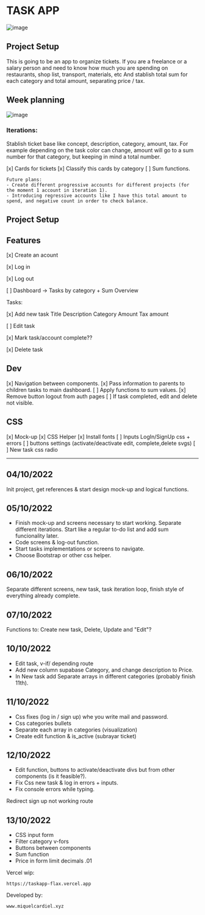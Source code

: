 # TASK APP

![image](https://user-images.githubusercontent.com/78476635/193900501-c040fd1c-0d9c-4a91-bfe5-e8c9d8283f5d.png)

## Project Setup

This is going to be an app to organize tickets. If you are a freelance or a salary person and need to know how much you are spending on restaurants, shop list, transport, materials, etc And stablish total sum for each category and total amount, separating price / tax.

## Week planning

![image](https://user-images.githubusercontent.com/78476635/193904040-e7e2726d-2ac7-401a-8e64-354de1be9b04.png)

### Iterations: 

Stablish ticket base like concept, description, category, amount, tax.
For example depending on the task color can change, amount will go to a sum number for that category, but keeping in mind a total number.


[x] Cards for tickets
[x] Classify this cards by category
[ ] Sum functions.

```
Future plans:
- Create different progressive accounts for different projects (for the moment 1 account in iteration 1).
- Introducing regressive accounts like I have this total amount to spend, and negative count in order to check balance.
```

## Project Setup


## Features

[x] Create an acount

[x] Log in

[x] Log out

[ ] Dashboard -> Tasks by category + Sum Overview

Tasks:

  [x] Add new task
      Title
      Description
      Category
      Amount
      Tax amount

  [ ] Edit task

  [x] Mark task/account complete??

  [x] Delete task



## Dev

[x] Navigation between components.
[x] Pass information to parents to children tasks to main dashboard.
[ ] Apply functions to sum values.
[x] Remove button logout from auth pages
[ ] If task completed, edit and delete not visible.
  

## CSS

[x] Mock-up
[x] CSS Helper
[x] Install fonts
[ ] Inputs LogIn/SignUp css + errors
[ ] buttons settings (activate/deactivate edit, complete,delete svgs)
[ ] New task css radio


________________________

## 04/10/2022
Init project, get references & start design mock-up and logical functions.

## 05/10/2022
- Finish mock-up and screens necessary to start working. Separate different iterations. Start like a regular to-do list and add sum funcionality later.
- Code screens & log-out function.
- Start tasks implementations or screens to navigate.
- Choose Bootstrap or other css helper.

## 06/10/2022

Separate different screens, new task, task iteration loop, finish style of everything already complete.

## 07/10/2022

Functions to: Create new task, Delete, Update and "Edit"?

## 10/10/2022

- Edit task, v-if/ depending route
- Add new column supabase Category, and change description to Price.
- In New task add Separate arrays in different categories (probably finish 11th).

## 11/10/2022

- Css fixes (log in / sign up) whe you write mail and password.
- Css categories bullets
- Separate each array in categories (visualization)
- Create edit function & is_active (subrayar ticket)

## 12/10/2022
- Edit function, buttons to activate/deactivate divs but from other components (is it feasible?).
- Fix Css new task & log in errors + inputs.
- Fix console errors while typing.

Redirect sign up not working route

## 13/10/2022
- CSS input form
- Filter category v-fors
- Buttons between components
- Sum function
- Price in form limit decimals .01


Vercel wip:
```
https://taskapp-flax.vercel.app
```

Developed by:
```
www.miquelcardiel.xyz
```
